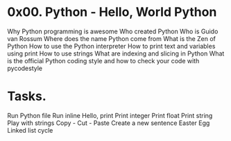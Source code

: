 # 0x00. Python - Hello, World Python
Why Python programming is awesome
Who created Python
Who is Guido van Rossum
Where does the name Python come from
What is the Zen of Python
How to use the Python interpreter
How to print text and variables using print
How to use strings
What are indexing and slicing in Python
What is the official Python coding style and how to check your code with pycodestyle

# Tasks.
Run Python file
Run inline
Hello, print
Print integer
Print float
Print string
Play with strings
Copy - Cut - Paste
Create a new sentence
Easter Egg
Linked list cycle

